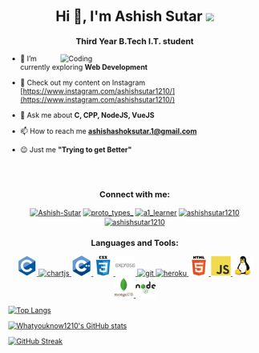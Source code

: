 <h1 align="center">Hi 👋, I'm Ashish Sutar <img src="https://media.giphy.com/media/1C8bHHJturSx2/giphy.gif" width="30"> </h1>
<h3 align="center">Third Year B.Tech I.T. student</h3>
<img align="right" alt="Coding" width="400" src="https://64.media.tumblr.com/2d0af9c90d1b1107313cc20bda01548a/tumblr_outwxnanpp1u79o2lo1_1280.gifv">

- 🌱 I’m currently exploring **Web Development**

- 📝 Check out my content on Instagram [https://www.instagram.com/ashishsutar1210/](https://www.instagram.com/ashishsutar1210/)

- 💬 Ask me about **C, CPP, NodeJS, VueJS**

- 📫 How to reach me **ashishashoksutar.1@gmail.com**

- 😉 Just me **"Trying to get Better"**

<br>
<br>
<h3 align="center">Connect with me:</h3>
<p align="center">
<a href="https://in.linkedin.com/in/ashish-sutar-0a8530234" target="blank"><img align="center" src="https://raw.githubusercontent.com/rahuldkjain/github-profile-readme-generator/master/src/images/icons/Social/linked-in-alt.svg" alt="Ashish-Sutar" height="30" width="40" /></a>
<a href="https://instagram.com/proto_types_" target="blank"><img align="center" src="https://raw.githubusercontent.com/rahuldkjain/github-profile-readme-generator/master/src/images/icons/Social/instagram.svg" alt="proto_types_" height="30" width="40" /></a>
<a href="https://www.codechef.com/users/a1_learner" target="blank"><img align="center" src="https://icons8.com/icon/vAtJFm3hwtQw/codechef" alt="a1_learner" height="30" width="40" /></a>
<a href="https://www.leetcode.com/ashishsutar1210" target="blank"><img align="center" src="https://raw.githubusercontent.com/rahuldkjain/github-profile-readme-generator/master/src/images/icons/Social/leet-code.svg" alt="ashishsutar1210" height="30" width="40" /></a>
<a href="https://www.codeforces.com/profiles/ashishsutar1210" target="blank"><img align="center" src="https://img.icons8.com/external-tal-revivo-filled-tal-revivo/24/external-codeforces-programming-competitions-and-contests-programming-community-logo-filled-tal-revivo.png" alt="ashishsutar1210" height="30" width="40" /></a>
</p>

<h3 align="center">Languages and Tools:</h3>
<p align="center"> <a href="https://www.cprogramming.com/" target="_blank" rel="noreferrer"> <img src="https://raw.githubusercontent.com/devicons/devicon/master/icons/c/c-original.svg" alt="c" width="40" height="40"/> </a> <a href="https://www.chartjs.org" target="_blank" rel="noreferrer"> <img src="https://www.chartjs.org/media/logo-title.svg" alt="chartjs" width="40" height="40"/> </a> <a href="https://www.w3schools.com/cpp/" target="_blank" rel="noreferrer"> <img src="https://raw.githubusercontent.com/devicons/devicon/master/icons/cplusplus/cplusplus-original.svg" alt="cplusplus" width="40" height="40"/> </a> <a href="https://www.w3schools.com/css/" target="_blank" rel="noreferrer"> <img src="https://raw.githubusercontent.com/devicons/devicon/master/icons/css3/css3-original-wordmark.svg" alt="css3" width="40" height="40"/> </a> <a href="https://expressjs.com" target="_blank" rel="noreferrer"> <img src="https://raw.githubusercontent.com/devicons/devicon/master/icons/express/express-original-wordmark.svg" alt="express" width="40" height="40"/> </a> <a href="https://git-scm.com/" target="_blank" rel="noreferrer"> <img src="https://www.vectorlogo.zone/logos/git-scm/git-scm-icon.svg" alt="git" width="40" height="40"/> </a> <a href="https://heroku.com" target="_blank" rel="noreferrer"> <img src="https://www.vectorlogo.zone/logos/heroku/heroku-icon.svg" alt="heroku" width="40" height="40"/> </a> <a href="https://www.w3.org/html/" target="_blank" rel="noreferrer"> <img src="https://raw.githubusercontent.com/devicons/devicon/master/icons/html5/html5-original-wordmark.svg" alt="html5" width="40" height="40"/> </a> <a href="https://developer.mozilla.org/en-US/docs/Web/JavaScript" target="_blank" rel="noreferrer"> <img src="https://raw.githubusercontent.com/devicons/devicon/master/icons/javascript/javascript-original.svg" alt="javascript" width="40" height="40"/> </a> <a href="https://www.linux.org/" target="_blank" rel="noreferrer"> <img src="https://raw.githubusercontent.com/devicons/devicon/master/icons/linux/linux-original.svg" alt="linux" width="40" height="40"/> </a> <a href="https://www.mongodb.com/" target="_blank" rel="noreferrer"> <img src="https://raw.githubusercontent.com/devicons/devicon/master/icons/mongodb/mongodb-original-wordmark.svg" alt="mongodb" width="40" height="40"/> </a> <a href="https://nodejs.org" target="_blank" rel="noreferrer"> <img src="https://raw.githubusercontent.com/devicons/devicon/master/icons/nodejs/nodejs-original-wordmark.svg" alt="nodejs" width="40" height="40"/> </a> </p>

[![Top Langs](https://github-readme-stats.vercel.app/api/top-langs/?username=Whatyouknow1210&layout=compact&theme=tokyonight)](https://github.com/Whatyouknow1210/github-readme-stats)

[![Whatyouknow1210's GitHub stats](https://github-readme-stats.vercel.app/api?username=Whatyouknow1210&show_icons=true&theme=tokyonight)](https://github.com/Whatyouknow1210/github-readme-stats)

[![GitHub Streak](http://github-readme-streak-stats.herokuapp.com?user=Whatyouknow1210&theme=tokyonight)](https://git.io/streak-stats)
